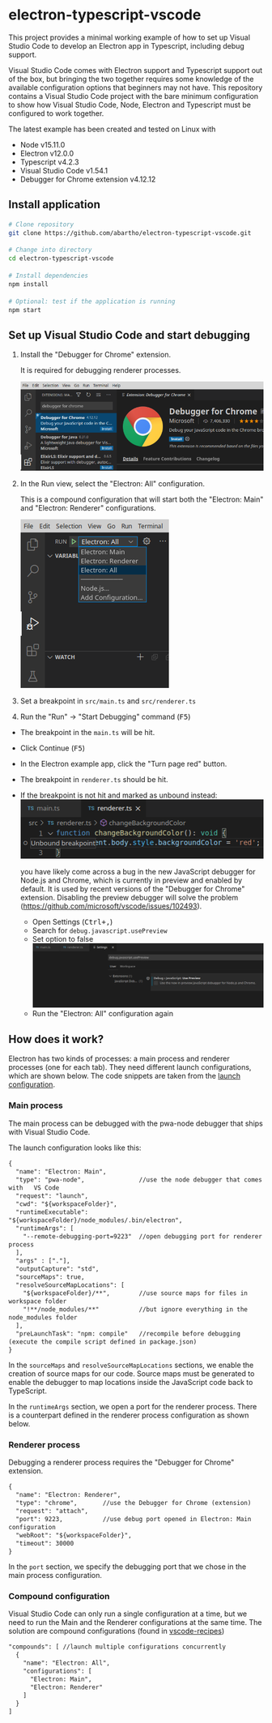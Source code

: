 # electron-typescript-vscode

This project provides a minimal working example of how to set up Visual Studio Code to develop an Electron app in Typescript, including debug support.

Visual Studio Code comes with Electron support and Typescript support out of the box, but bringing the two together requires some knowledge of the available configuration options that beginners may not have. This repository contains a Visual Studio Code project with the bare minimum configuration to show how Visual Studio Code, Node, Electron and Typescript must be configured to work together.

The latest example has been created and tested on Linux with 
- Node v15.11.0
- Electron v12.0.0
- Typescript v4.2.3
- Visual Studio Code v1.54.1
- Debugger for Chrome extension v4.12.12

## Install application
```sh
# Clone repository
git clone https://github.com/abartho/electron-typescript-vscode.git

# Change into directory
cd electron-typescript-vscode

# Install dependencies
npm install

# Optional: test if the application is running
npm start
```

## Set up Visual Studio Code and start debugging

1) Install the "Debugger for Chrome" extension. 

    It is required for debugging renderer processes.

    ![Debugger for Chrome](./doc/install_debugger_for_chrome.png)

1) In the Run view, select the "Electron: All" configuration. 
    
    This is a compound configuration that will start both the "Electron: Main" and "Electron: Renderer" configurations.
    
    ![Select configuration](./doc/select_configuration.png)
    
1) Set a breakpoint in `src/main.ts` and `src/renderer.ts`

1) Run the "Run" -> "Start Debugging" command (<kbd>F5</kbd>)
- The breakpoint in the `main.ts` will be hit.
- Click Continue (<kbd>F5</kbd>)
- In the Electron example app, click the "Turn page red" button.
- The breakpoint in `renderer.ts` should be hit.
  
- If the breakpoint is not hit and marked as unbound instead:
  ![Disable Preview JavaScript Debugger](./doc/unbound_breakpoint.png)
     
     you have likely come across a bug in the new JavaScript debugger for Node.js and Chrome, which is currently in preview and enabled by default. It is used by recent versions of the "Debugger for Chrome" extension. Disabling the preview debugger will solve the problem (https://github.com/microsoft/vscode/issues/102493).
  - Open Settings (<kbd>Ctrl+,</kbd>)
  - Search for `debug.javascript.usePreview`
  - Set option to false
  ![Disable Preview JavaScript Debugger](./doc/disable_preview_javascript_debugger.png)
  - Run the "Electron: All" configuration again



## How does it work?

Electron has two kinds of processes: a main process and renderer processes (one for each tab). They need different launch configurations, which are shown below. The code snippets are taken from the [launch configuration](.vscode/launch.json).

### Main process
The main process can be debugged with the pwa-node debugger that ships with Visual Studio Code.

The launch configuration looks like this:

```jsonc
{
  "name": "Electron: Main",
  "type": "pwa-node",               //use the node debugger that comes with   VS Code
  "request": "launch",
  "cwd": "${workspaceFolder}",
  "runtimeExecutable": "${workspaceFolder}/node_modules/.bin/electron",
  "runtimeArgs": [
    "--remote-debugging-port=9223"  //open debugging port for renderer process
  ],
  "args" : ["."],
  "outputCapture": "std",
  "sourceMaps": true,
  "resolveSourceMapLocations": [
    "${workspaceFolder}/**",        //use source maps for files in workspace folder
    "!**/node_modules/**"           //but ignore everything in the node_modules folder
  ],
  "preLaunchTask": "npm: compile"   //recompile before debugging (execute the compile script defined in package.json)
}
```
In the `sourceMaps` and `resolveSourceMapLocations` sections, we enable the creation of source maps for our code. Source maps must be generated to enable the debugger to map locations inside the JavaScript code back to TypeScript.

In the `runtimeArgs` section, we open a port for the renderer process. There is a counterpart defined in the renderer process configuration as shown below. 

### Renderer process
Debugging a renderer process requires the "Debugger for Chrome" extension.

```jsonc
{
  "name": "Electron: Renderer",
  "type": "chrome",       //use the Debugger for Chrome (extension)
  "request": "attach",
  "port": 9223,           //use debug port opened in Electron: Main configuration
  "webRoot": "${workspaceFolder}",
  "timeout": 30000
}
```
In the `port` section, we specify the debugging port that we chose in the main process configuration.

### Compound configuration
Visual Studio Code can only run a single configuration at a time, but we need to run the Main and the Renderer configurations at the same time. The solution are compound configurations (found in [vscode-recipes](https://github.com/Microsoft/vscode-recipes/tree/master/Electron))

```jsonc
"compounds": [ //launch multiple configurations concurrently
  {
    "name": "Electron: All",
    "configurations": [
      "Electron: Main",
      "Electron: Renderer"
    ]
  }
]
```
